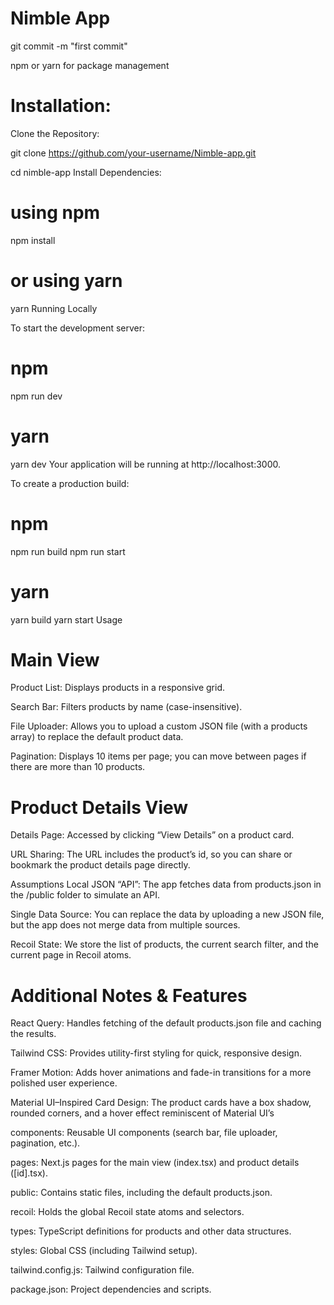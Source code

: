 # Nimble App

git commit -m "first commit"

npm or yarn for package management

# Installation:

Clone the Repository:

git clone https://github.com/your-username/Nimble-app.git

cd nimble-app
Install Dependencies:

# using npm

npm install

# or using yarn

yarn
Running Locally

To start the development server:

# npm

npm run dev

# yarn

yarn dev
Your application will be running at http://localhost:3000.

To create a production build:

# npm

npm run build
npm run start

# yarn

yarn build
yarn start
Usage

# Main View

Product List: Displays products in a responsive grid.

Search Bar: Filters products by name (case-insensitive).

File Uploader: Allows you to upload a custom JSON file (with a products array) to replace the default product data.

Pagination: Displays 10 items per page; you can move between pages if there are more than 10 products.

# Product Details View

Details Page: Accessed by clicking “View Details” on a product card.

URL Sharing: The URL includes the product’s id, so you can share or bookmark the product details page directly.

Assumptions
Local JSON “API”: The app fetches data from products.json in the /public folder to simulate an API.

Single Data Source: You can replace the data by uploading a new JSON file, but the app does not merge data from multiple sources.

Recoil State: We store the list of products, the current search filter, and the current page in Recoil atoms.

# Additional Notes & Features

React Query: Handles fetching of the default products.json file and caching the results.

Tailwind CSS: Provides utility-first styling for quick, responsive design.

Framer Motion: Adds hover animations and fade-in transitions for a more polished user experience.

Material UI–Inspired Card Design: The product cards have a box shadow, rounded corners, and a hover effect reminiscent of Material UI’s

components: Reusable UI components (search bar, file uploader, pagination, etc.).

pages: Next.js pages for the main view (index.tsx) and product details ([id].tsx).

public: Contains static files, including the default products.json.

recoil: Holds the global Recoil state atoms and selectors.

types: TypeScript definitions for products and other data structures.

styles: Global CSS (including Tailwind setup).

tailwind.config.js: Tailwind configuration file.

package.json: Project dependencies and scripts.
